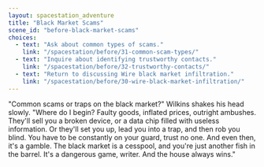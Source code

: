 ```yaml
---
layout: spacestation_adventure
title: "Black Market Scams"
scene_id: "before-black-market-scams"
choices:
  - text: "Ask about common types of scams."
    link: "/spacestation/before/31-common-scam-types/"
  - text: "Inquire about identifying trustworthy contacts."
    link: "/spacestation/before/32-trustworthy-contacts/"
  - text: "Return to discussing Wire black market infiltration."
    link: "/spacestation/before/30-wire-black-market-infiltration/"
---
```


"Common scams or traps on the black market?" Wilkins shakes his head slowly. "Where do I begin? Faulty goods, inflated prices, outright ambushes. They'll sell you a broken device, or a data chip filled with useless information. Or they'll set you up, lead you into a trap, and then rob you blind. You have to be constantly on your guard, trust no one. And even then, it's a gamble. The black market is a cesspool, and you're just another fish in the barrel. It's a dangerous game, writer. And the house always wins."
